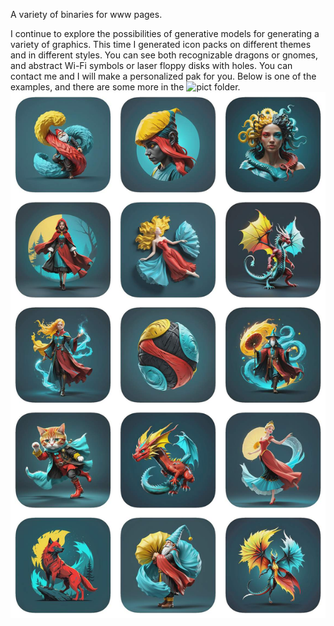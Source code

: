 A variety of binaries for www pages. 

I continue to explore the possibilities of generative models for generating a variety of graphics. This time I generated icon packs on different themes and in different styles. You can see both recognizable dragons or gnomes, and abstract Wi-Fi symbols or laser floppy disks with holes. You can contact me and I will make a personalized pak for you. Below is one of the examples, and there are some more in the ![pict](pict) folder.
![result_20240424_151552_result.jpg](pict%2Fresult_20240424_151552_result.jpg)
